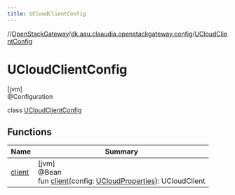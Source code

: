 ```yaml
---
title: UCloudClientConfig
---
```

//[OpenStackGateway](../../../index.html)/[dk.aau.claaudia.openstackgateway.config](../index.html)/[UCloudClientConfig](index.html)



# UCloudClientConfig



[jvm]\
@Configuration



class [UCloudClientConfig](index.html)



## Functions


| Name | Summary |
|---|---|
| [client](client.html) | [jvm]<br>@Bean<br>fun [client](client.html)(config: [UCloudProperties](../-u-cloud-properties/index.html)): UCloudClient |

